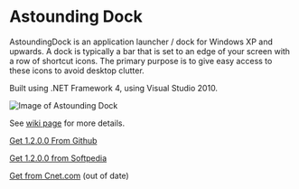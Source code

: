 Astounding Dock
===================

AstoundingDock is an application launcher / dock for Windows XP and upwards. A dock is typically a bar that is set to an edge of your screen with a row of shortcut icons. The primary purpose is to give easy access to these icons to avoid desktop clutter.

Built using .NET Framework 4, using Visual Studio 2010. 

![Image of Astounding Dock](https://github.com/notsonormal/AstoundingDock/blob/master/images/Horizontal%20mode.jpg)

See [wiki page](https://github.com/notsonormal/AstoundingDock/wiki) for more details.

[Get 1.2.0.0 From Github](https://github.com/notsonormal/AstoundingDock/blob/master/src/AstoundingDock/Setup/AstoundingDock%201.2.0.0.exe)

[Get 1.2.0.0 from Softpedia](https://www.softpedia.com/get/System/Launchers-Shutdown-Tools/Astounding-Dock.shtml)

[Get from Cnet.com](https://download.cnet.com/Astounding-Dock/3000-2344_4-75810702.html) (out of date)


